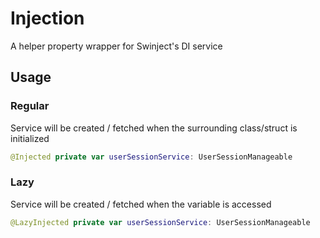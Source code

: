 # Injection

A helper property wrapper for Swinject's DI service


## Usage 

### Regular

Service will be created / fetched when the surrounding class/struct is initialized

```swift
@Injected private var userSessionService: UserSessionManageable
```

### Lazy

Service will be created / fetched when the variable is accessed

```swift
@LazyInjected private var userSessionService: UserSessionManageable
```